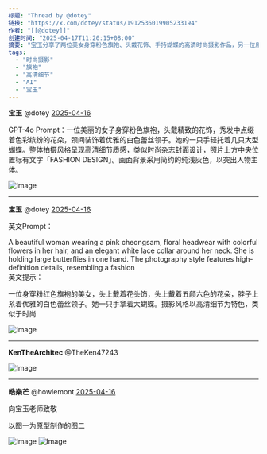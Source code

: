 ```yaml
---
标题: "Thread by @dotey"
链接: "https://x.com/dotey/status/1912536019905233194"
作者: "[[@dotey]]"
创建时间: "2025-04-17T11:20:15+08:00"
摘要: "宝玉分享了两位美女身穿粉色旗袍、头戴花饰、手持蝴蝶的高清时尚摄影作品，另一位用户以其中一张为原型制作了致敬作品。"
tags:
  - "时尚摄影"
  - "旗袍"
  - "高清细节"
  - "AI"
  - "宝玉"
---
```

**宝玉** @dotey [2025-04-16](https://x.com/dotey/status/1912536019905233194)

GPT-4o Prompt：一位美丽的女子身穿粉色旗袍，头戴精致的花饰，秀发中点缀着色彩缤纷的花朵，颈间装饰着优雅的白色蕾丝领子。她的一只手轻托着几只大型蝴蝶。整体拍摄风格呈现高清细节质感，类似时尚杂志封面设计，照片上方中央位置标有文字「FASHION DESIGN」。画面背景采用简约的纯浅灰色，以突出人物主体。

![Image](https://pbs.twimg.com/media/GoqvW0-XYAArXgl?format=jpg&name=large)

---

**宝玉** @dotey [2025-04-16](https://x.com/dotey/status/1912541006961967325)

英文Prompt：

A beautiful woman wearing a pink cheongsam, floral headwear with colorful flowers in her hair, and an elegant white lace collar around her neck. She is holding large butterflies in one hand. The photography style features high-definition details, resembling a fashion  
英文提示：

一位身穿粉红色旗袍的美女，头上戴着花头饰，头上戴着五颜六色的花朵，脖子上系着优雅的白色蕾丝领子。她一只手拿着大蝴蝶。摄影风格以高清细节为特色，类似于时尚

![Image](https://pbs.twimg.com/media/Goq15--WAAgNzU9?format=jpg&name=large)

---

**KenTheArchitec** @TheKen47243

![Image](https://pbs.twimg.com/media/GoRwjwNXMAABPyr?format=jpg&name=large)

---

**皓樂芒** @howlemont [2025-04-16](https://x.com/howlemont/status/1912601358051746153)

向宝玉老师致敬

以图一为原型制作的图二

![Image](https://pbs.twimg.com/media/GorszC0aYAAITm0?format=jpg&name=large) ![Image](https://pbs.twimg.com/media/GorszJsbMAA1qZ1?format=jpg&name=large)